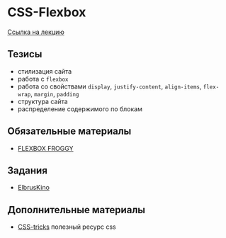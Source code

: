 # CSS-Flexbox

[Ссылка на лекцию](https://youtu.be/Y5xR93Lsfuc)

## Тезисы

- стилизация сайта
- работа с `flexbox`
- работа со свойствами `display`, `justify-content`, `align-items`, `flex-wrap`, `margin`, `padding`
- структура сайта
- распределение содержимого по блокам

## Обязательные материалы

- [FLEXBOX FROGGY](https://flexboxfroggy.com/)

## Задания

- [ElbrusKino](https://github.com/Elbrus-Bootcamp/core-css-flexbox-elbruskino)


## Дополнительные материалы

- [CSS-tricks](https://css-tricks.com/snippets/css/a-guide-to-flexbox/) полезный ресурс css 
